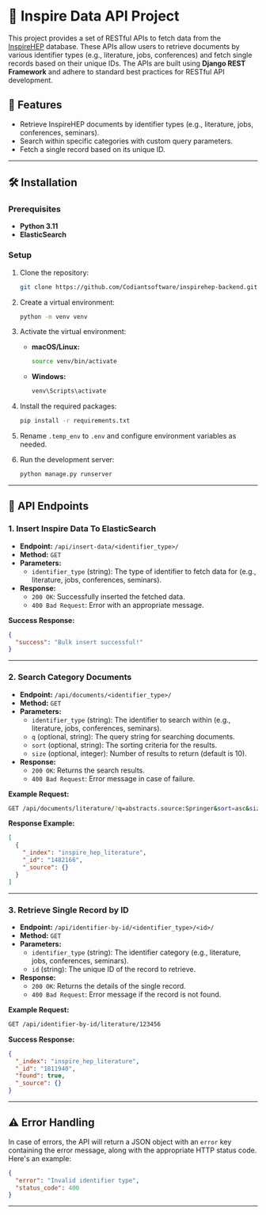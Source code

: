 # 🎇 Inspire Data API Project

This project provides a set of RESTful APIs to fetch data from the [InspireHEP](https://inspirehep.net/) database. These APIs allow users to retrieve documents by various identifier types (e.g., literature, jobs, conferences) and fetch single records based on their unique IDs. The APIs are built using **Django REST Framework** and adhere to standard best practices for RESTful API development.

## 🚀 Features

- Retrieve InspireHEP documents by identifier types (e.g., literature, jobs, conferences, seminars).
- Search within specific categories with custom query parameters.
- Fetch a single record based on its unique ID.

---

## 🛠️ Installation

### Prerequisites

- **Python 3.11**
- **ElasticSearch**

### Setup

1. Clone the repository:

   ```bash
   git clone https://github.com/Codiantsoftware/inspirehep-backend.git
   ```

2. Create a virtual environment:

   ```bash
   python -m venv venv
   ```

3. Activate the virtual environment:

   - **macOS/Linux:**
     ```bash
     source venv/bin/activate
     ```
   - **Windows:**
     ```bash
     venv\Scripts\activate
     ```

4. Install the required packages:

   ```bash
   pip install -r requirements.txt
   ```

5. Rename `.temp_env` to `.env` and configure environment variables as needed.

6. Run the development server:
   ```bash
   python manage.py runserver
   ```

---

## 📖 API Endpoints

### 1. Insert Inspire Data To ElasticSearch

- **Endpoint:** `/api/insert-data/<identifier_type>/`
- **Method:** `GET`
- **Parameters:**
  - `identifier_type` (string): The type of identifier to fetch data for (e.g., literature, jobs, conferences, seminars).
- **Response:**
  - `200 OK`: Successfully inserted the fetched data.
  - `400 Bad Request`: Error with an appropriate message.

**Success Response:**

```json
{
  "success": "Bulk insert successful!"
}
```

---

### 2. Search Category Documents

- **Endpoint:** `/api/documents/<identifier_type>/`
- **Method:** `GET`
- **Parameters:**
  - `identifier_type` (string): The identifier to search within (e.g., literature, jobs, conferences, seminars).
  - `q` (optional, string): The query string for searching documents.
  - `sort` (optional, string): The sorting criteria for the results.
  - `size` (optional, integer): Number of results to return (default is 10).
- **Response:**
  - `200 OK`: Returns the search results.
  - `400 Bad Request`: Error message in case of failure.

**Example Request:**

```bash
GET /api/documents/literature/?q=abstracts.source:Springer&sort=asc&size=5
```

**Response Example:**

```json
[
  {
    "_index": "inspire_hep_literature",
    "_id": "1482166",
    "_source": {}
  }
]
```

---

### 3. Retrieve Single Record by ID

- **Endpoint:** `/api/identifier-by-id/<identifier_type>/<id>/`
- **Method:** `GET`
- **Parameters:**
  - `identifier_type` (string): The identifier category (e.g., literature, jobs, conferences, seminars).
  - `id` (string): The unique ID of the record to retrieve.
- **Response:**
  - `200 OK`: Returns the details of the single record.
  - `400 Bad Request`: Error message if the record is not found.

**Example Request:**

```bash
GET /api/identifier-by-id/literature/123456
```

**Success Response:**

```json
{
  "_index": "inspire_hep_literature",
  "_id": "1811940",
  "found": true,
  "_source": {}
}
```

---

## ⚠️ Error Handling

In case of errors, the API will return a JSON object with an `error` key containing the error message, along with the appropriate HTTP status code. Here's an example:

```json
{
  "error": "Invalid identifier type",
  "status_code": 400
}
```

---
